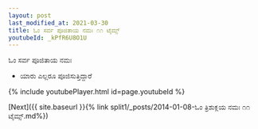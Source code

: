 ```yaml
---
layout: post
last_modified_at: 2021-03-30
title: ಓಂ ಸರ್ವ ಪೂಜಿತಾಯ ನಮಃ ೧೧ ಟೈಮ್ಸ್
youtubeId: _kPfR6U8O1U
---
```

 
 
 ಓಂ ಸರ್ವ ಪೂಜಿತಾಯ ನಮಃ  
 
 -  ಯಾರು ಎಲ್ಲರೂ ಪೂಜಿಸುತ್ತಿದ್ದಾರೆ 
 
  
 
  
 
 
 
 
 
 


{% include youtubePlayer.html id=page.youtubeId %}
 
[Next]({{ site.baseurl }}{% link  split1/_posts/2014-01-08-ಓಂ ತ್ರಿಶುಕ್ಲಯ ನಮಃ ೧೧ ಟೈಮ್ಸ್.md%})
 

